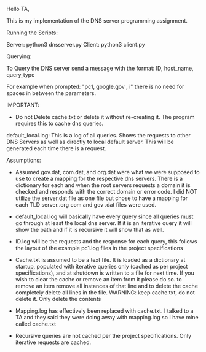Hello TA,

This is my implementation of the DNS server programming assignment.

Running the Scripts:

Server: python3 dnsserver.py
Client: python3 client.py


Querying:

To Query the DNS server send a message with the format: ID, host_name, query_type

For example when prompted: "pc1, google.gov , i" there is no need for spaces in between the parameters.


IMPORTANT:
  - Do not Delete cache.txt or delete it without re-creating it. The program requires this to cache dns queries.


default_local.log:
  This is a log of all queries. Shows the requests to other DNS Servers as well as directly to local default server. This will be generated each time there is a request.


Assumptions:

- Assumed gov.dat, com.dat, and org.dat were what we were supposed to use to create a mapping for the respective dns servers. There is a dictionary for each and when the root servers requests a domain it is checked and responds with the correct domain or error code. I did NOT utilize the server.dat file as one
  file but chose to have a mapping for each TLD server..org com and gov .dat files were used.

- default_local.log will basically have every query since all queries must go through at least the local dns server. If it is an iterative query it will show the path and if it is recursive it will show that as well.

- ID.log will be the requests and the response for each query, this follows the layout of the example pc1.log files in the project specifications

- Cache.txt is assumed to be a text file. It is loaded as a dictionary at startup, populated with iterative queries only (cached as per project specifications), and at shutdown is written to a file for next time. If you wish to clear the cache or remove an item from it please do so.
  to remove an item remove all instances of that line and to delete the cache completely delete all lines in the file. WARNING: keep cache.txt, do not delete it. Only delete the contents

- Mapping.log has effectively been replaced with cache.txt. I talked to a TA and they said they were doing away with mapping.log so I have mine called cache.txt

- Recursive queries are not cached per the project specifications. Only iterative requests are cached.
